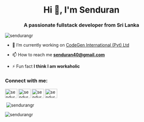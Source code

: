 <h1 align="center">Hi 👋, I'm Senduran</h1>
<h3 align="center">A passionate fullstack developer from Sri Lanka</h3>

<p align="left"> <img src="https://komarev.com/ghpvc/?username=sendurangr&label=Profile%20views&color=0e75b6&style=flat" alt="sendurangr" /> </p>

- 🔭 I’m currently working on [CodeGen International (Pvt) Ltd](https://codegen.co.uk/)

- 📫 How to reach me **senduran40@gmail.com**

- ⚡ Fun fact **I think I am workaholic**

<h3 align="left">Connect with me:</h3>
<p align="left">
<a href="https://twitter.com/sendurangrs" target="blank"><img align="center" src="https://raw.githubusercontent.com/rahuldkjain/github-profile-readme-generator/master/src/images/icons/Social/twitter.svg" alt="sendurangrs" height="30" width="40" /></a>
<a href="https://linkedin.com/in/sendurangr" target="blank"><img align="center" src="https://raw.githubusercontent.com/rahuldkjain/github-profile-readme-generator/master/src/images/icons/Social/linked-in-alt.svg" alt="sendurangr" height="30" width="40" /></a>
<a href="https://fb.com/senduran.grs" target="blank"><img align="center" src="https://raw.githubusercontent.com/rahuldkjain/github-profile-readme-generator/master/src/images/icons/Social/facebook.svg" alt="senduran.grs" height="30" width="40" /></a>
<a href="https://instagram.com/senduran_grs" target="blank"><img align="center" src="https://raw.githubusercontent.com/rahuldkjain/github-profile-readme-generator/master/src/images/icons/Social/instagram.svg" alt="senduran_grs" height="30" width="40" /></a>
</p>


<p>&nbsp;<img align="center" src="https://github-readme-stats.vercel.app/api?username=sendurangr&show_icons=true&theme=dracula&locale=en" alt="sendurangr" /></p>

<p><img align="center" src="https://github-readme-streak-stats.herokuapp.com/?user=sendurangr&theme=dark" alt="sendurangr" /></p>
